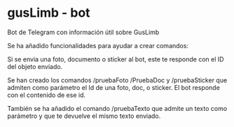 # gusLimb - bot

Bot de Telegram con información útil sobre GusLimb

Se ha añadido funcionalidades para ayudar a crear comandos:

  Si se envia una foto, documento o sticker al bot, este te responde con el ID del objeto enviado.
  
  Se han creado los comandos /pruebaFoto /PruebaDoc y /pruebaSticker que admiten como parámetro el Id de una foto, doc, o sticker. El bot responde con el contenido de ese id.
  
  También se ha añadido el comando /pruebaTexto que admite un texto como parámetro y que te devuelve el mismo texto enviado.
  
  

